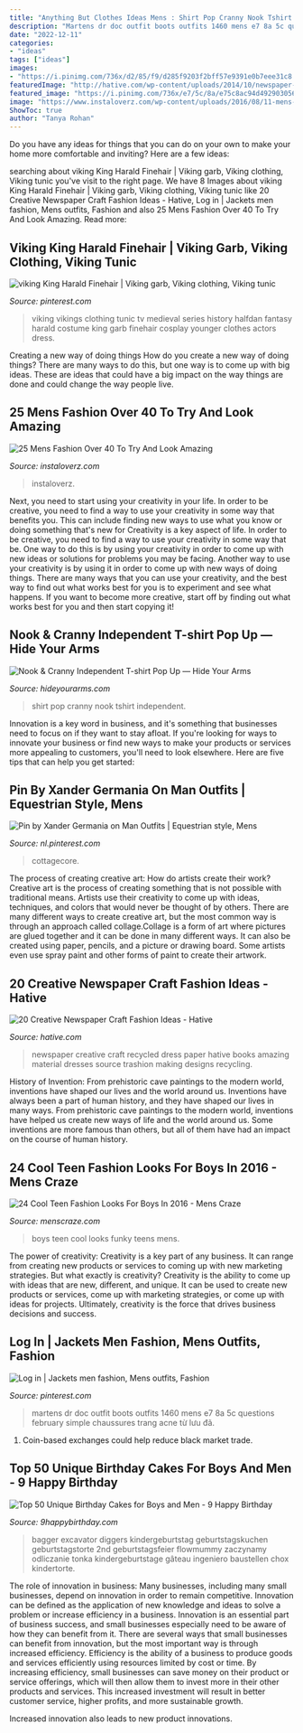 ```yaml
---
title: "Anything But Clothes Ideas Mens : Shirt Pop Cranny Nook Tshirt Independent"
description: "Martens dr doc outfit boots outfits 1460 mens e7 8a 5c questions february simple chaussures trang acne từ lưu đã"
date: "2022-12-11"
categories:
- "ideas"
tags: ["ideas"]
images:
- "https://i.pinimg.com/736x/d2/85/f9/d285f9203f2bff57e9391e0b7eee31c8.jpg"
featuredImage: "http://hative.com/wp-content/uploads/2014/10/newspaper-craft-fashion-ideas/2-creative-newspaper-craft-fashion-ideas.jpg"
featured_image: "https://i.pinimg.com/736x/e7/5c/8a/e75c8ac94d4929030568ad1cde1b4b2c--dr-martens-style-dr-martens-outfit.jpg"
image: "https://www.instaloverz.com/wp-content/uploads/2016/08/11-mens-fashion-over-40.jpg"
ShowToc: true
author: "Tanya Rohan"
---
```



Do you have any ideas for things that you can do on your own to make your home more comfortable and inviting? Here are a few ideas: 

	

		
searching about viking King Harald Finehair | Viking garb, Viking clothing, Viking tunic you've visit to the right page. We have 8 Images about viking King Harald Finehair | Viking garb, Viking clothing, Viking tunic like 20 Creative Newspaper Craft Fashion Ideas - Hative, Log in | Jackets men fashion, Mens outfits, Fashion and also 25 Mens Fashion Over 40 To Try And Look Amazing. Read more:
		
    
## Viking King Harald Finehair | Viking Garb, Viking Clothing, Viking Tunic

<img loading=lazy src="https://i.pinimg.com/736x/43/e0/2a/43e02a581c58e7dd158622a2c24f2103.jpg" onerror="this.onerror=null;this.src='https://tse2.mm.bing.net/th?id=OIP.Fq11pg87ebq2gSY6c7_XmwHaK-&amp;pid=15.1';" alt="viking King Harald Finehair | Viking garb, Viking clothing, Viking tunic">

_Source: pinterest.com_

>viking vikings clothing tunic tv medieval series history halfdan fantasy harald costume king garb finehair cosplay younger clothes actors dress. 

	

Creating a new way of doing things
How do you create a new way of doing things? There are many ways to do this, but one way is to come up with big ideas. These are ideas that could have a big impact on the way things are done and could change the way people live.

    
## 25 Mens Fashion Over 40 To Try And Look Amazing

<img loading=lazy src="https://www.instaloverz.com/wp-content/uploads/2016/08/11-mens-fashion-over-40.jpg" onerror="this.onerror=null;this.src='https://tse4.mm.bing.net/th?id=OIP.XgPYfnQhsr7pS3X5hUHWUwHaLL&amp;pid=15.1';" alt="25 Mens Fashion Over 40 To Try And Look Amazing">

_Source: instaloverz.com_

>instaloverz. 

	

Next, you need to start using your creativity in your life. In order to be creative, you need to find a way to use your creativity in some way that benefits you. This can include finding new ways to use what you know or doing something that's new for
Creativity is a key aspect of life. In order to be creative, you need to find a way to use your creativity in some way that be. One way to do this is by using your creativity in order to come up with new ideas or solutions for problems you may be facing. Another way to use your creativity is by using it in order to come up with new ways of doing things. There are many ways that you can use your creativity, and the best way to find out what works best for you is to experiment and see what happens. If you want to become more creative, start off by finding out what works best for you and then start copying it!

    
## Nook &amp; Cranny Independent T-shirt Pop Up — Hide Your Arms

<img loading=lazy src="http://hideyourarms.com/wp-content/uploads/2014/12/bearhug-nook-cranny-tshirt-popup.jpg" onerror="this.onerror=null;this.src='https://tse3.mm.bing.net/th?id=OIP.3nfzjTiza00waj_joDWCzwHaHa&amp;pid=15.1';" alt="Nook &amp; Cranny Independent T-shirt Pop Up — Hide Your Arms">

_Source: hideyourarms.com_

>shirt pop cranny nook tshirt independent. 

	

Innovation is a key word in business, and it's something that businesses need to focus on if they want to stay afloat. If you're looking for ways to innovate your business or find new ways to make your products or services more appealing to customers, you'll need to look elsewhere. Here are five tips that can help you get started: 

    
## Pin By Xander Germania On Man Outfits | Equestrian Style, Mens

<img loading=lazy src="https://i.pinimg.com/736x/d2/85/f9/d285f9203f2bff57e9391e0b7eee31c8.jpg" onerror="this.onerror=null;this.src='https://tse1.mm.bing.net/th?id=OIP.Hzv2BgZ8AUNXo8mbaxyLzQHaLH&amp;pid=15.1';" alt="Pin by Xander Germania on Man Outfits | Equestrian style, Mens">

_Source: nl.pinterest.com_

>cottagecore. 

	

The process of creating creative art: How do artists create their work?
Creative art is the process of creating something that is not possible with traditional means. Artists use their creativity to come up with ideas, techniques, and colors that would never be thought of by others. There are many different ways to create creative art, but the most common way is through an approach called collage.Collage is a form of art where pictures are glued together and it can be done in many different ways. It can also be created using paper, pencils, and a picture or drawing board. Some artists even use spray paint and other forms of paint to create their artwork.

    
## 20 Creative Newspaper Craft Fashion Ideas - Hative

<img loading=lazy src="http://hative.com/wp-content/uploads/2014/10/newspaper-craft-fashion-ideas/2-creative-newspaper-craft-fashion-ideas.jpg" onerror="this.onerror=null;this.src='https://tse1.mm.bing.net/th?id=OIP.YABbSnoEV65VXtfJJdaXAgHaKv&amp;pid=15.1';" alt="20 Creative Newspaper Craft Fashion Ideas - Hative">

_Source: hative.com_

>newspaper creative craft recycled dress paper hative books amazing material dresses source trashion making designs recycling. 

	

History of Invention: From prehistoric cave paintings to the modern world, inventions have shaped our lives and the world around us.
Inventions have always been a part of human history, and they have shaped our lives in many ways. From prehistoric cave paintings to the modern world, inventions have helped us create new ways of life and the world around us. Some inventions are more famous than others, but all of them have had an impact on the course of human history.

    
## 24 Cool Teen Fashion Looks For Boys In 2016 - Mens Craze

<img loading=lazy src="http://menscraze.com/wp-content/uploads/2016/05/funky-teens-look.jpg" onerror="this.onerror=null;this.src='https://tse2.mm.bing.net/th?id=OIP.h4tI8CyQbtkvAbuYrznywwHaL2&amp;pid=15.1';" alt="24 Cool Teen Fashion Looks For Boys In 2016 - Mens Craze">

_Source: menscraze.com_

>boys teen cool looks funky teens mens. 

	

The power of creativity:
Creativity is a key part of any business. It can range from creating new products or services to coming up with new marketing strategies. But what exactly is creativity?
Creativity is the ability to come up with ideas that are new, different, and unique. It can be used to create new products or services, come up with marketing strategies, or come up with ideas for projects. Ultimately, creativity is the force that drives business decisions and success.

    
## Log In | Jackets Men Fashion, Mens Outfits, Fashion

<img loading=lazy src="https://i.pinimg.com/736x/e7/5c/8a/e75c8ac94d4929030568ad1cde1b4b2c--dr-martens-style-dr-martens-outfit.jpg" onerror="this.onerror=null;this.src='https://tse3.mm.bing.net/th?id=OIP.Ujmd9069zc4oe4cbURGUMgHaLH&amp;pid=15.1';" alt="Log in | Jackets men fashion, Mens outfits, Fashion">

_Source: pinterest.com_

>martens dr doc outfit boots outfits 1460 mens e7 8a 5c questions february simple chaussures trang acne từ lưu đã. 

	

1. Coin-based exchanges could help reduce black market trade.

    
## Top 50 Unique Birthday Cakes For Boys And Men - 9 Happy Birthday

<img loading=lazy src="https://www.9happybirthday.com/wp-content/uploads/2017/10/Unique-Birthday-Cake-for-little-man-640x563.jpg" onerror="this.onerror=null;this.src='https://tse2.mm.bing.net/th?id=OIP.eBB-Rmb_4UXb79dhKPNodwHaGg&amp;pid=15.1';" alt="Top 50 Unique Birthday Cakes for Boys and Men - 9 Happy Birthday">

_Source: 9happybirthday.com_

>bagger excavator diggers kindergeburtstag geburtstagskuchen geburtstagstorte 2nd geburtstagsfeier flowmummy zaczynamy odliczanie tonka kindergeburtstage gâteau ingeniero baustellen chox kindertorte. 

	

The role of innovation in business:
Many businesses, including many small businesses, depend on innovation in order to remain competitive. Innovation can be defined as the application of new knowledge and ideas to solve a problem or increase efficiency in a business. Innovation is an essential part of business success, and small businesses especially need to be aware of how they can benefit from it.
There are several ways that small businesses can benefit from innovation, but the most important way is through increased efficiency. Efficiency is the ability of a business to produce goods and services efficiently using resources limited by cost or time. By increasing efficiency, small businesses can save money on their product or service offerings, which will then allow them to invest more in their other products and services. This increased investment will result in better customer service, higher profits, and more sustainable growth.

Increased innovation also leads to new product innovations.


